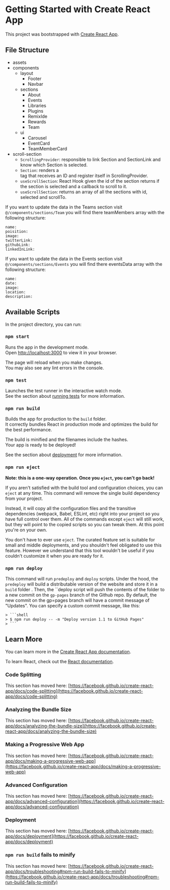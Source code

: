 
# Getting Started with Create React App

This project was bootstrapped with [Create React App](https://github.com/facebook/create-react-app).

## File Structure 
- assets
- components
  - layout
    - Footer
    - Navbar
  - sections
    - About
    - Events
    - Libraries
    - Plugins
    - RemixIde
    - Rewards
    - Team
  - ui
    - Carousel
    - EventCard
    - TeamMemberCard
- scroll-section
  - `ScrollingProvider`: responsible to link Section and SectionLink and know which Section is selected.
  - `Section`: renders a <section /> tag that receives an ID and register itself in ScrollingProvider.
  - `useScrollSection`: React Hook given the id of the section returns if the section is selected and a callback to scroll to it.
  - `useScrollSection`: returns an array of all the sections with id, selected and scrollTo.

  
If you want to update the data in the Teams section visit `@/components/sections/Team` you will find there teamMembers array with the following structure:
```
name: 
poisition:
image:
twitterLink:
githubLink:
linkedInLink:
```

If you want to update the data in the Events section visit `@/components/sections/Events` you will find there eventsData array with the following structure:
```
name:
date:
image:
location: 
description:
```

## Available Scripts

In the project directory, you can run:

### `npm start`

Runs the app in the development mode.\
Open [http://localhost:3000](http://localhost:3000) to view it in your browser.

The page will reload when you make changes.\
You may also see any lint errors in the console.

### `npm test`

Launches the test runner in the interactive watch mode.\
See the section about [running tests](https://facebook.github.io/create-react-app/docs/running-tests) for more information.

### `npm run build`

Builds the app for production to the `build` folder.\
It correctly bundles React in production mode and optimizes the build for the best performance.

The build is minified and the filenames include the hashes.\
Your app is ready to be deployed!

See the section about [deployment](https://facebook.github.io/create-react-app/docs/deployment) for more information.

### `npm run eject`

**Note: this is a one-way operation. Once you `eject`, you can't go back!**

If you aren't satisfied with the build tool and configuration choices, you can `eject` at any time. This command will remove the single build dependency from your project.

Instead, it will copy all the configuration files and the transitive dependencies (webpack, Babel, ESLint, etc) right into your project so you have full control over them. All of the commands except `eject` will still work, but they will point to the copied scripts so you can tweak them. At this point you're on your own.

You don't have to ever use `eject`. The curated feature set is suitable for small and middle deployments, and you shouldn't feel obligated to use this feature. However we understand that this tool wouldn't be useful if you couldn't customize it when you are ready for it.

### `npm run deploy`

This command will run `predeploy` and `deploy` scripts. Under the hood, the `predeploy` will build a distributable version of the website and store it in a `build` folder . Then, the ``deploy script will push the contents of the folder to a new commit on the `gp-pages` branch of the Github repo.
By default, the new commit on the gp=pages branch will have a commit message of "Updates". You can specify a custom commit message, like this:

    > ```shell
    > $ npm run deploy -- -m "Deploy version 1.1 to GitHub Pages"
    > ```




## Learn More

You can learn more in the [Create React App documentation](https://facebook.github.io/create-react-app/docs/getting-started).

To learn React, check out the [React documentation](https://reactjs.org/).

### Code Splitting

This section has moved here: [https://facebook.github.io/create-react-app/docs/code-splitting](https://facebook.github.io/create-react-app/docs/code-splitting)

### Analyzing the Bundle Size

This section has moved here: [https://facebook.github.io/create-react-app/docs/analyzing-the-bundle-size](https://facebook.github.io/create-react-app/docs/analyzing-the-bundle-size)

### Making a Progressive Web App

This section has moved here: [https://facebook.github.io/create-react-app/docs/making-a-progressive-web-app](https://facebook.github.io/create-react-app/docs/making-a-progressive-web-app)

### Advanced Configuration

This section has moved here: [https://facebook.github.io/create-react-app/docs/advanced-configuration](https://facebook.github.io/create-react-app/docs/advanced-configuration)

### Deployment

This section has moved here: [https://facebook.github.io/create-react-app/docs/deployment](https://facebook.github.io/create-react-app/docs/deployment)

### `npm run build` fails to minify

This section has moved here: [https://facebook.github.io/create-react-app/docs/troubleshooting#npm-run-build-fails-to-minify](https://facebook.github.io/create-react-app/docs/troubleshooting#npm-run-build-fails-to-minify)

